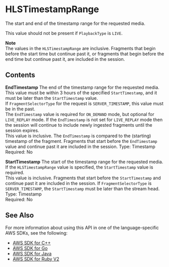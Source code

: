 # HLSTimestampRange<a name="API_reader_HLSTimestampRange"></a>

The start and end of the timestamp range for the requested media\.

This value should not be present if `PlaybackType` is `LIVE`\.

**Note**  
The values in the `HLSTimestampRange` are inclusive\. Fragments that begin before the start time but continue past it, or fragments that begin before the end time but continue past it, are included in the session\.

## Contents<a name="API_reader_HLSTimestampRange_Contents"></a>

 **EndTimestamp**   <a name="KinesisVideo-Type-reader_HLSTimestampRange-EndTimestamp"></a>
The end of the timestamp range for the requested media\. This value must be within 3 hours of the specified `StartTimestamp`, and it must be later than the `StartTimestamp` value\.  
If `FragmentSelectorType` for the request is `SERVER_TIMESTAMP`, this value must be in the past\.  
The `EndTimestamp` value is required for `ON_DEMAND` mode, but optional for `LIVE_REPLAY` mode\. If the `EndTimestamp` is not set for `LIVE_REPLAY` mode then the session will continue to include newly ingested fragments until the session expires\.  
This value is inclusive\. The `EndTimestamp` is compared to the \(starting\) timestamp of the fragment\. Fragments that start before the `EndTimestamp` value and continue past it are included in the session\.
Type: Timestamp  
Required: No

 **StartTimestamp**   <a name="KinesisVideo-Type-reader_HLSTimestampRange-StartTimestamp"></a>
The start of the timestamp range for the requested media\.  
If the `HLSTimestampRange` value is specified, the `StartTimestamp` value is required\.  
This value is inclusive\. Fragments that start before the `StartTimestamp` and continue past it are included in the session\. If `FragmentSelectorType` is `SERVER_TIMESTAMP`, the `StartTimestamp` must be later than the stream head\.
Type: Timestamp  
Required: No

## See Also<a name="API_reader_HLSTimestampRange_SeeAlso"></a>

For more information about using this API in one of the language\-specific AWS SDKs, see the following:
+  [AWS SDK for C\+\+](https://docs.aws.amazon.com/goto/SdkForCpp/kinesis-video-reader-data-2017-09-30/HLSTimestampRange) 
+  [AWS SDK for Go](https://docs.aws.amazon.com/goto/SdkForGoV1/kinesis-video-reader-data-2017-09-30/HLSTimestampRange) 
+  [AWS SDK for Java](https://docs.aws.amazon.com/goto/SdkForJava/kinesis-video-reader-data-2017-09-30/HLSTimestampRange) 
+  [AWS SDK for Ruby V2](https://docs.aws.amazon.com/goto/SdkForRubyV2/kinesis-video-reader-data-2017-09-30/HLSTimestampRange) 